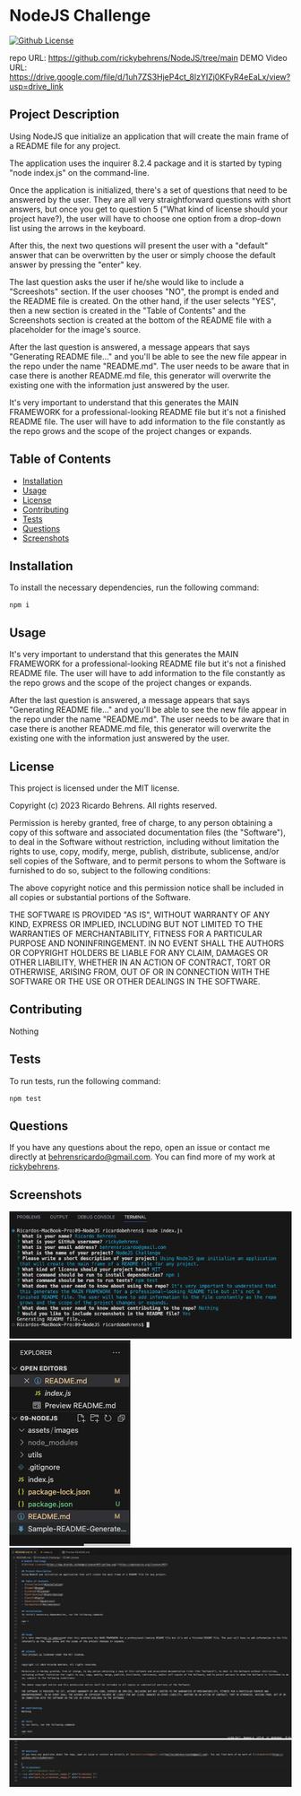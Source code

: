 # NodeJS Challenge
[![Github License](https://img.shields.io/badge/License-MIT-yellow.svg)](https://opensource.org/licenses/MIT)

repo URL: https://github.com/rickybehrens/NodeJS/tree/main
DEMO Video URL: https://drive.google.com/file/d/1uh7ZS3HjeP4ct_8lzYIZj0KFyR4eEaLx/view?usp=drive_link


## Project Description
Using NodeJS que initialize an application that will create the main frame of a README file for any project.

The application uses the inquirer 8.2.4 package and it is started by typing "node index.js" on the command-line.

Once the application is initialized, there's a set of questions that need to be answered by the user. They are all very straightforward questions with short answers, but once you get to question 5 ("What kind of license should your project have?), the user will have to choose one option from a drop-down list using the arrows in the keyboard.

After this, the next two questions will present the user with a "default" answer that can be overwritten by the user or simply choose the default answer by pressing the "enter" key.

The last question asks the user if he/she would like to include a "Screeshots" section. If the user chooses "NO", the prompt is ended and the README file is created. On the other hand, if the user selects "YES", then a new section is created in the "Table of Contents" and the Screenshots section is created at the bottom of the README file with a placeholder for the image's source.

After the last question is answered, a message appears that says "Generating README file..." and you'll be able to see the new file appear in the repo under the name "README.md". The user needs to be aware that in case there is another README.md file, this generator will overwrite the existing one with the information just answered by the user.

It's very important to understand that this generates the MAIN FRAMEWORK for a professional-looking README file but it's not a finished README file. The user will have to add information to the file constantly as the repo grows and the scope of the project changes or expands.


## Table of Contents
- [Installation](#installation)
- [Usage](#usage)
- [License](#license)
- [Contributing](#contributing)
- [Tests](#tests)
- [Questions](#questions)
- [Screenshots](#screenshots)


## Installation
To install the necessary dependencies, run the following command:
```
npm i
```


## Usage
It's very important to understand that this generates the MAIN FRAMEWORK for a professional-looking README file but it's not a finished README file. The user will have to add information to the file constantly as the repo grows and the scope of the project changes or expands.

After the last question is answered, a message appears that says "Generating README file..." and you'll be able to see the new file appear in the repo under the name "README.md". The user needs to be aware that in case there is another README.md file, this generator will overwrite the existing one with the information just answered by the user.

  
## License
This project is licensed under the MIT license.


Copyright (c) 2023 Ricardo Behrens. All rights reserved.

Permission is hereby granted, free of charge, to any person obtaining a copy of this software and associated documentation files (the "Software"), to deal in the Software without restriction, including without limitation the rights to use, copy, modify, merge, publish, distribute, sublicense, and/or sell copies of the Software, and to permit persons to whom the Software is furnished to do so, subject to the following conditions:

The above copyright notice and this permission notice shall be included in all copies or substantial portions of the Software.

THE SOFTWARE IS PROVIDED "AS IS", WITHOUT WARRANTY OF ANY KIND, EXPRESS OR IMPLIED, INCLUDING BUT NOT LIMITED TO THE WARRANTIES OF MERCHANTABILITY, FITNESS FOR A PARTICULAR PURPOSE AND NONINFRINGEMENT. IN NO EVENT SHALL THE AUTHORS OR COPYRIGHT HOLDERS BE LIABLE FOR ANY CLAIM, DAMAGES OR OTHER LIABILITY, WHETHER IN AN ACTION OF CONTRACT, TORT OR OTHERWISE, ARISING FROM, OUT OF OR IN CONNECTION WITH THE SOFTWARE OR THE USE OR OTHER DEALINGS IN THE SOFTWARE.
  
    
## Contributing
Nothing

  
## Tests
To run tests, run the following command:
```
npm test
```

  
## Questions
If you have any questions about the repo, open an issue or contact me directly at [behrensricardo@gmail.com](mailto:behrensricardo@gmail.com). You can find more of my work at [rickybehrens](https://github.com/rickybehrens).


## Screenshots
<!-- Add screenshots here -->
<img src="./assets/images/01.png" alt="Screenshot 1">
<img src="./assets/images/02.png" alt="Screenshot 2">
<img src="./assets/images/03.png" alt="Screenshot 3">
<img src="./assets/images/04.png" alt="Screenshot 4">
